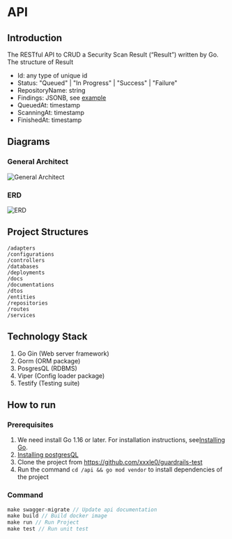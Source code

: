 # API
## Introduction
The RESTful API to CRUD a Security Scan Result (“Result”) written by Go. The structure of Result
- Id: any type of unique id
- Status: "Queued" | "In Progress" | "Success" | "Failure"
- RepositoryName: string
- Findings: JSONB, see [example](https://github.com/guardrailsio/backend-engineer-challenge/blob/master/example-findings.json)
- QueuedAt: timestamp
- ScanningAt: timestamp
- FinishedAt: timestamp
## Diagrams
### General Architect
![General Architect](https://github.com/xxxle0/guardrails-test/blob/master/General%20Architect.png?raw=true)
### ERD
![ERD](https://github.com/xxxle0/guardrails-test/blob/master/ERD.png?raw=true)
## Project Structures
```
/adapters
/configurations
/controllers
/databases
/deployments
/docs
/documentations
/dtos
/entities
/repositories
/routes
/services
```
## Technology Stack
1. Go Gin (Web server framework)
2. Gorm (ORM package)
3. PosgresQL (RDBMS)
4. Viper (Config loader package)
5. Testify (Testing suite)
## How to run
### Prerequisites
1. We need install Go 1.16 or later. For installation instructions, see[Installing Go](https://golang.org/doc/install).
2. [Installing postgresQL](https://www.postgresql.org/download/)
3. Clone the project from https://github.com/xxxle0/guardrails-test
4. Run the command `cd /api && go mod vendor` to install dependencies of the project
### Command
```javascript
make swagger-migrate // Update api documentation
make build // Build docker image
make run // Run Project
make test // Run unit test 
```